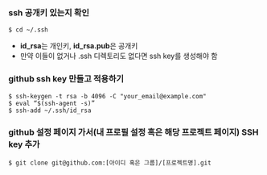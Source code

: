 ### ssh 공개키 있는지 확인
    $ cd ~/.ssh

* **id_rsa**는 개인키, **id_rsa.pub**은 공개키
* 만약 이들이 없거나 .ssh 디렉토리도 없다면 ssh key를 생성해야 함


### github ssh key 만들고 적용하기
    $ ssh-keygen -t rsa -b 4096 -C "your_email@example.com"
    $ eval “$(ssh-agent -s)”
    $ ssh-add ~/.ssh/id_rsa

### github 설정 페이지 가서(내 프로필 설정 혹은 해당 프로젝트 페이지) SSH key 추가
    $ git clone git@github.com:[아이디 혹은 그룹]/[프로젝트명].git